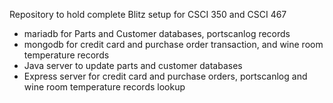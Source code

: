 Repository to hold complete Blitz setup for CSCI 350 and CSCI 467
- mariadb for Parts and Customer databases, portscanlog records
- mongodb for credit card and purchase order transaction, and wine room temperature records
- Java server to update parts and customer databases
- Express server for credit card and purchase orders, portscanlog and wine room temperature records lookup

